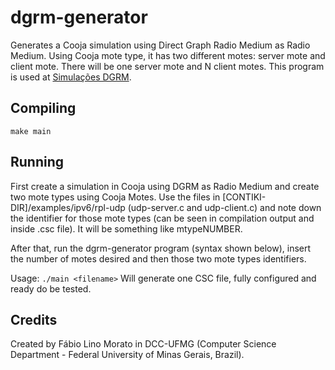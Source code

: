 # dgrm-generator
Generates a Cooja simulation using Direct Graph Radio Medium as Radio Medium. Using Cooja mote type, it has two different motes: server mote and client mote. There will be one server mote and N client motes. This program is used at [Simulações DGRM](https://github.com/fabiolmorato/simulacoes-dgrm).

## Compiling
```make main```

## Running
First create a simulation in Cooja using DGRM as Radio Medium and create two mote types using Cooja Motes. Use the files in [CONTIKI-DIR]/examples/ipv6/rpl-udp (udp-server.c and udp-client.c) and note down the identifier for those mote types (can be seen in compilation output and inside .csc file). It will be something like mtypeNUMBER.

After that, run the dgrm-generator program (syntax shown below), insert the number of motes desired and then those two mote types identifiers.

Usage: `./main <filename>`
Will generate one CSC file, fully configured and ready do be tested.

## Credits
Created by Fábio Lino Morato in DCC-UFMG (Computer Science Department - Federal University of Minas Gerais, Brazil).
